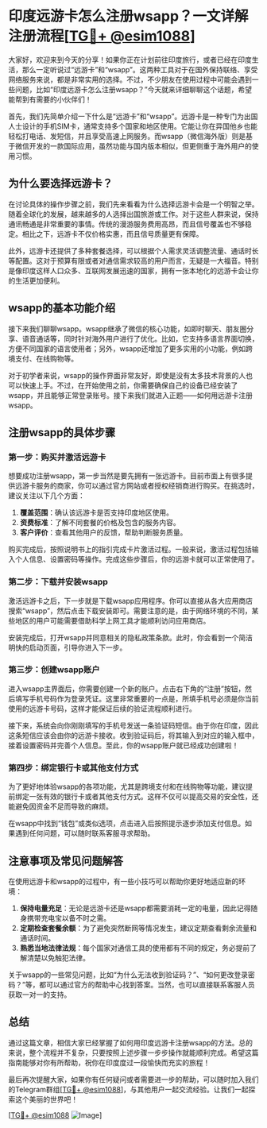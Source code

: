 # 印度远游卡怎么注册wsapp？一文详解注册流程[[TG💪+ @esim1088](https://t.me/s/esim1088)]

大家好，欢迎来到今天的分享！如果你正在计划前往印度旅行，或者已经在印度生活，那么一定听说过“远游卡”和“wsapp”。这两种工具对于在国外保持联络、享受网络服务来说，都是非常实用的选择。不过，不少朋友在使用过程中可能会遇到一些问题，比如“印度远游卡怎么注册wsapp？”今天就来详细聊聊这个话题，希望能帮到有需要的小伙伴们！

首先，我们先简单介绍一下什么是“远游卡”和“wsapp”。远游卡是一种专门为出国人士设计的手机SIM卡，通常支持多个国家和地区使用。它能让你在异国他乡也能轻松打电话、发短信，并且享受高速上网服务。而wsapp（微信海外版）则是基于微信开发的一款国际应用，虽然功能与国内版本相似，但更侧重于海外用户的使用习惯。

## 为什么要选择远游卡？

在讨论具体的操作步骤之前，我们先来看看为什么选择远游卡会是一个明智之举。随着全球化的发展，越来越多的人选择出国旅游或工作。对于这些人群来说，保持通讯畅通是非常重要的事情。传统的漫游服务费用高昂，而且信号覆盖也不够稳定。相比之下，远游卡不仅价格实惠，而且信号质量更有保障。

此外，远游卡还提供了多种套餐选择，可以根据个人需求灵活调整流量、通话时长等配置。这对于预算有限或者对通信需求较高的用户而言，无疑是一大福音。特别是像印度这样人口众多、互联网发展迅速的国家，拥有一张本地化的远游卡会让你的生活更加便利。

## wsapp的基本功能介绍

接下来我们聊聊wsapp。wsapp继承了微信的核心功能，如即时聊天、朋友圈分享、语音通话等，同时针对海外用户进行了优化。比如，它支持多语言界面切换，方便不同国家的语言使用者；另外，wsapp还增加了更多实用的小功能，例如跨境支付、在线购物等。

对于初学者来说，wsapp的操作界面非常友好，即使是没有太多技术背景的人也可以快速上手。不过，在开始使用之前，你需要确保自己的设备已经安装了wsapp，并且能够正常登录账号。接下来我们就进入正题——如何用远游卡注册wsapp。

## 注册wsapp的具体步骤

### 第一步：购买并激活远游卡

想要成功注册wsapp，第一步当然是要先拥有一张远游卡。目前市面上有很多提供远游卡服务的商家，你可以通过官方网站或者授权经销商进行购买。在挑选时，建议关注以下几个方面：

1. **覆盖范围**：确认该远游卡是否支持印度地区使用。
2. **资费标准**：了解不同套餐的价格及包含的服务内容。
3. **客户评价**：查看其他用户的反馈，帮助判断服务质量。

购买完成后，按照说明书上的指引完成卡片激活过程。一般来说，激活过程包括输入个人信息、设置密码等操作。完成这些步骤后，你的远游卡就可以正常使用了。

### 第二步：下载并安装wsapp

激活远游卡之后，下一步就是下载wsapp应用程序。你可以直接从各大应用商店搜索“wsapp”，然后点击下载安装即可。需要注意的是，由于网络环境的不同，某些地区的用户可能需要借助科学上网工具才能顺利访问应用商店。

安装完成后，打开wsapp并同意相关的隐私政策条款。此时，你会看到一个简洁明快的启动页面，引导你进入下一步。

### 第三步：创建wsapp账户

进入wsapp主界面后，你需要创建一个新的账户。点击右下角的“注册”按钮，然后填写手机号码作为登录凭证。这里非常重要的一点是，所填手机号必须是你当前使用的远游卡号码，这样才能保证后续的验证流程顺利进行。

接下来，系统会向你刚刚填写的手机号发送一条验证码短信。由于你在印度，因此这条短信应该会由你的远游卡接收。收到验证码后，将其输入到对应的输入框中，接着设置密码并完善个人信息。至此，你的wsapp账户就已经成功创建啦！

### 第四步：绑定银行卡或其他支付方式

为了更好地体验wsapp的各项功能，尤其是跨境支付和在线购物等功能，建议提前绑定一张有效的银行卡或者其他支付方式。这样不仅可以提高交易的安全性，还能避免因资金不足而导致的麻烦。

在wsapp中找到“钱包”或类似选项，点击进入后按照提示逐步添加支付信息。如果遇到任何问题，可以随时联系客服寻求帮助。

## 注意事项及常见问题解答

在使用远游卡和wsapp的过程中，有一些小技巧可以帮助你更好地适应新的环境：

1. **保持电量充足**：无论是远游卡还是wsapp都需要消耗一定的电量，因此记得随身携带充电宝以备不时之需。
2. **定期检查套餐余额**：为了避免突然断网等情况发生，建议定期查看剩余流量和通话时间。
3. **熟悉当地法律法规**：每个国家对通信工具的使用都有不同的规定，务必提前了解清楚以免触犯法律。

关于wsapp的一些常见问题，比如“为什么无法收到验证码？”、“如何更改登录密码？”等，都可以通过官方的帮助中心找到答案。当然，也可以直接联系客服人员获取一对一的支持。

## 总结

通过这篇文章，相信大家已经掌握了如何用印度远游卡注册wsapp的方法。总的来说，整个流程并不复杂，只要按照上述步骤一步步操作就能顺利完成。希望这篇指南能够对你有所帮助，祝你在印度度过一段愉快而充实的旅程！

最后再次提醒大家，如果你有任何疑问或者需要进一步的帮助，可以随时加入我们的Telegram群组[[TG💪+ @esim1088](https://t.me/s/esim1088)]，与其他用户一起交流经验。让我们一起探索这个美丽的世界吧！

[[TG💪+ @esim1088](https://t.me/s/esim1088) ![Image](https://i.postimg.cc/4NQfJmqS/Snipaste-2025-05-13-00-14-12.png)]